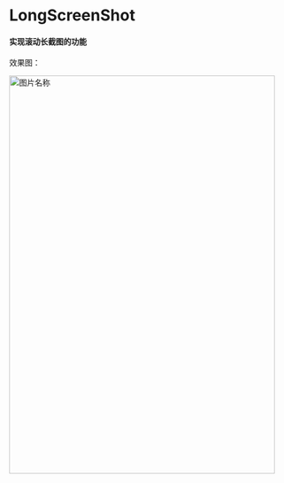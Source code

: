 # LongScreenShot

#### 实现滚动长截图的功能

效果图：

<img src="https://github.com/zengfw/LongScreenShot/blob/master/image/img_2.png" width=480 height=720 alt="图片名称" align=center />
